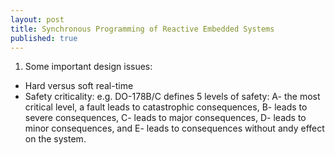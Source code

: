 ```yaml
---
layout: post
title: Synchronous Programming of Reactive Embedded Systems
published: true
---
```


1. Some important design issues:
- Hard versus soft real-time
- Safety criticality: e.g. DO-178B/C defines 5 levels of safety: 
A- the most critical level, a fault leads to catastrophic consequences, 
B- leads to severe consequences, 
C- leads to major consequences, 
D- leads to minor consequences, and 
E- leads to consequences without andy effect on the system.


